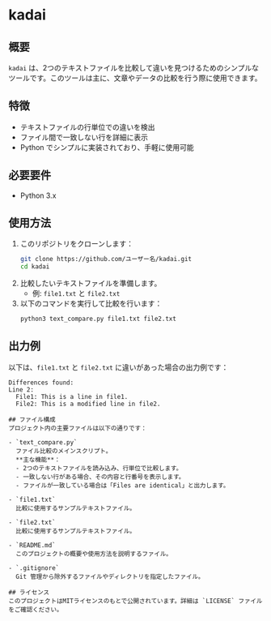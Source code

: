 # kadai

## 概要
`kadai` は、2つのテキストファイルを比較して違いを見つけるためのシンプルなツールです。このツールは主に、文章やデータの比較を行う際に使用できます。

## 特徴
- テキストファイルの行単位での違いを検出
- ファイル間で一致しない行を詳細に表示
- Python でシンプルに実装されており、手軽に使用可能

## 必要要件
- Python 3.x

## 使用方法
1. このリポジトリをクローンします：
    ```bash
    git clone https://github.com/ユーザー名/kadai.git
    cd kadai
    ```
2. 比較したいテキストファイルを準備します。
    - 例: `file1.txt` と `file2.txt`
3. 以下のコマンドを実行して比較を行います：
    ```bash
    python3 text_compare.py file1.txt file2.txt
    ```

## 出力例
以下は、`file1.txt` と `file2.txt` に違いがあった場合の出力例です：

```plaintext
Differences found: 
Line 2:
  File1: This is a line in file1.
  File2: This is a modified line in file2.

## ファイル構成
プロジェクト内の主要ファイルは以下の通りです：

- `text_compare.py`  
  ファイル比較のメインスクリプト。  
  **主な機能**：
  - 2つのテキストファイルを読み込み、行単位で比較します。
  - 一致しない行がある場合、その内容と行番号を表示します。
  - ファイルが一致している場合は「Files are identical」と出力します。

- `file1.txt`  
  比較に使用するサンプルテキストファイル。

- `file2.txt`  
  比較に使用するサンプルテキストファイル。

- `README.md`  
  このプロジェクトの概要や使用方法を説明するファイル。

- `.gitignore`  
  Git 管理から除外するファイルやディレクトリを指定したファイル。

## ライセンス
このプロジェクトはMITライセンスのもとで公開されています。詳細は `LICENSE` ファイルをご確認ください。

